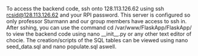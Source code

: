 To access the backend code, ssh onto 128.113.126.62 using ssh rcsid@128.113.126.62 
and your RPI password. This server is configured so only professor Sturmann and our group 
members have access to ssh in. After sshing, you can use the command 
cd /var/www/FlaskApp/FlaskApp/ to view the backend code using nano \_\_init__.py or
any other text editor of chocie. The creation/scripts of the SQL tables can be viewed using nano seed_data.sql and nano populate.sql aswell. 
